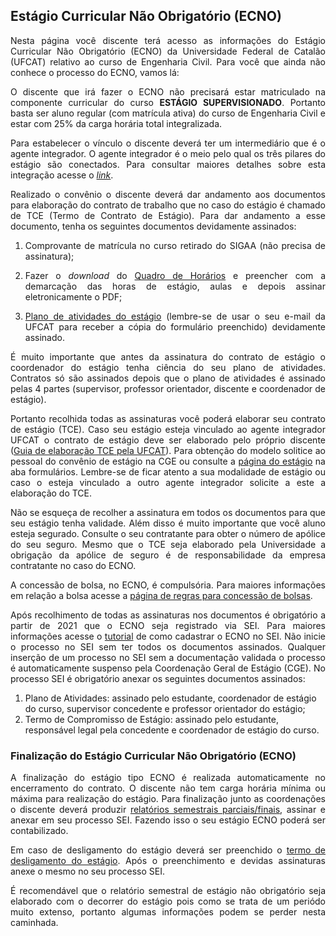 ## Estágio Curricular Não Obrigatório (ECNO)

<p align="justify">Nesta página você discente terá acesso as informações do Estágio Curricular Não Obrigatório (ECNO) da Universidade Federal de Catalão (UFCAT) relativo ao curso de Engenharia Civil. Para você que ainda não conhece o processo do ECNO, vamos lá:</p>
  
  
<p align="justify">O discente que irá fazer o ECNO não precisará estar matriculado na componente curricular do curso <b>ESTÁGIO SUPERVISIONADO</b>. Portanto basta ser aluno regular (com matrícula ativa) do curso de Engenharia Civil e estar com 25% da carga horária total integralizada.</p>


<p align="justify">Para estabelecer o vínculo o discente deverá ter um intermediário que é o agente integrador. O agente integrador é o meio pelo qual os três pilares do estágio são conectados. Para consultar maiores detalhes sobre esta integração acesse o <a href="https://wmpjrufg.github.io/ESTAGIO-CIVIL-UFCAT/002-PASSOS.html" target="_blank"><i>link</i></a>.</p>

  
<p align="justify">Realizado o convênio o discente deverá dar andamento aos documentos para elaboração do contrato de trabalho que no caso do estágio é chamado de TCE (Termo de Contrato de Estágio). Para dar andamento a esse documento, tenha os seguintes documentos devidamente assinados:</p>


<ol>
  <li><p align="justify">Comprovante de matrícula no curso retirado do SIGAA (não precisa de assinatura);</p></li> 
  <li><p align="justify">Fazer o <i>download</i> do <a href="https://docs.google.com/spreadsheets/d/1YDI6wjQUq7Is5IRhCgKPUsgyvR-Nr7uB/edit?usp=sharing&ouid=111460075262236273387&rtpof=true&sd=true" target="_blank">Quadro de Horários</a> e preencher com a demarcação das horas de estágio, aulas e depois assinar eletronicamente o PDF;</p></li> 
  <li><p align="justify"><a href="https://forms.gle/dDR88259d8fvjvzf7" target="_blank">Plano de atividades do estágio</a> (lembre-se de usar o seu e-mail da UFCAT para receber a cópia do formulário preenchido) devidamente assinado.</p></li>   
</ol>


<p align="justify">É muito importante que antes da assinatura do contrato de estágio o coordenador do estágio tenha ciência do seu plano de atividades. Contratos só são assinados depois que o plano de atividades é assinado pelas 4 partes (supervisor, professor orientador, discente e coordenador de estágio).</p>
  
  
<p align="justify">Portanto recolhida todas as assinaturas você poderá elaborar seu contrato de estágio (TCE). Caso seu estágio esteja vinculado ao agente integrador UFCAT o contrato de estágio deve ser elaborado pelo próprio discente (<a href="https://files.cercomp.ufg.br/weby/up/610/o/Tutorial_Preenchimento_do_TCE_e_do_Plano_de_Atividades.pdf" target="_blank">Guia de elaboração TCE pela UFCAT</a>). Para obtenção do modelo solitice ao pessoal do convênio de estágio na CGE ou consulte a <a href="https://estagio.catalao.ufg.br" target="_blank">página do estágio</a> na aba formulários. Lembre-se de ficar atento a sua modalidade de estágio ou caso o esteja vinculado a outro agente integrador solicite a este a elaboração do TCE.</p>
  
 
<p align="justify">Não se esqueça de recolher a assinatura em todos os documentos para que seu estágio tenha validade. Além disso é muito importante que você aluno esteja segurado. Consulte o seu contratante para obter o número de apólice do seu seguro. Mesmo que o TCE seja elaborado pela Universidade a obrigação da apólice de seguro é de responsabilidade da empresa contratante no caso do ECNO.</p>
    
  
<p align="justify">A concessão de bolsa, no ECNO, é compulsória. Para maiores informações em relação a bolsa acesse a <a href="https://wmpjrufg.github.io/ESTAGIO-CIVIL-UFCAT/005-BOLSA.html" target="_blank">página de regras para concessão de bolsas</a>.</p>

  
<p align="justify">Após recolhimento de todas as assinaturas nos documentos é obrigatório a partir de 2021 que o ECNO seja registrado via SEI. Para maiores informações acesse o <a href="https://files.cercomp.ufg.br/weby/up/610/o/Tutorial_de_Peticionamento_no_SEI_-_ECNO_%281%29.pdf" target="_blank">tutorial</a> de como cadastrar o ECNO no SEI. Não inicie o processo no SEI sem ter todos os documentos assinados. Qualquer inserção de um processo no SEI sem a documentação validada o processo é automaticamente suspenso pela Coordenação Geral de Estágio (CGE). No processo SEI é obrigatório anexar os seguintes documentos assinados:</p>
  
<ol>
  <li>Plano de Atividades:  assinado pelo estudante, coordenador de estágio do curso, supervisor concedente e professor orientador do estágio;</li> 
  <li>Termo de Compromisso de Estágio:  assinado pelo estudante, responsável legal pela concedente e coordenador de estágio do curso.</li> 
</ol>

<h3>Finalização do Estágio Curricular Não Obrigatório (ECNO)</h3>

<p align="justify">A finalização do estágio tipo ECNO é realizada automaticamente no encerramento do contrato. O discente não tem carga horária mínima ou máxima para realização do estágio. Para finalização junto as coordenações o discente deverá produzir <a href="https://files.cercomp.ufg.br/weby/up/610/o/1.4_Relat%C3%B3rio_de_Atividades_Est%C3%A1gio_n%C3%A3o_obrigat%C3%B3rio_em_empresas_conveniadas_com_a_UFCAT.docx" target="_blank">relatórios semestrais parciais/finais</a>, assinar e anexar em seu processo SEI. Fazendo isso o seu estágio ECNO poderá ser contabilizado.</p>
  
 
<p align="justify">Em caso de desligamento do estágio deverá ser preenchido o <a href="https://files.cercomp.ufg.br/weby/up/610/o/1.5_Formul%C3%A1rio_de_Desligamento_Est%C3%A1gio_n%C3%A3o_obrigat%C3%B3rio_em_empresas_conveniadas_com_a_UFCAT.docx" target="_blank">termo de desligamento do estágio</a>. Após o preenchimento e devidas assinaturas anexe o mesmo no seu processo SEI.</p>
  
<p align="justify">É recomendável que o relatório semestral de estágio não obrigatório seja elaborado com o decorrer do estágio pois como se trata de um periódo muito extenso, portanto algumas informações podem se perder nesta caminhada.</p>

